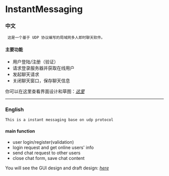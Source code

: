 InstantMessaging
================

### 中文
     
     这是一个基于 UDP 协议编写的局域网多人即时聊天软件。
     
####  主要功能

-  用户登陆/注册（验证）
-  请求登录服务器并获取在线用户
-  发起聊天请求
-  关闭聊天窗口，保存聊天信息

你可以在这里查看界面设计和草图：[*这里*](http://kanlei.github.io/project/2014/01/08/instant-messaging/)

---

### English

    This is a instant messaging base on udp protocol
    
#### main function

- user login/register(validation)
- login request and get online users' info
- send chat request to other users
- close chat form, save chat content

You will see the GUI design and draft design: [*here*](http://kanlei.github.io/project/2014/01/08/instant-messaging/)
